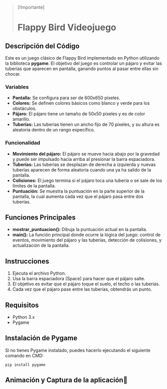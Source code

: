 >[!Importante]
><h1>Flappy Bird Videojuego</h1>
<h2>Descripción del Código</h2>
<p>Este es un juego clásico de Flappy Bird implementado en Python utilizando la biblioteca <strong>pygame</strong>.
 El objetivo del juego es controlar un pájaro y evitar las tuberías que aparecen en pantalla, ganando puntos al pasar entre ellas sin chocar.</p>
<h3>Variables</h3>
<ul>
    <li><strong>Pantalla:</strong> Se configura para ser de 600x650 píxeles.</li>
    <li><strong>Colores:</strong> Se definen colores básicos como blanco y verde para los obstáculos.</li>
    <li><strong>Pájaro:</strong> El pájaro tiene un tamaño de 50x50 píxeles y es de color amarillo.</li>
    <li><strong>Tuberías:</strong> Las tuberías tienen un ancho fijo de 70 píxeles, y su altura es aleatoria dentro de un rango específico.</li>
</ul>

<h3>Funcionalidad</h3>
<ul>
    <li><strong>Movimiento del pájaro:</strong> El pájaro se mueve hacia abajo por la gravedad y puede ser impulsado hacia arriba al presionar la barra espaciadora.</li>
    <li><strong>Tuberías:</strong> Las tuberías se desplazan de derecha a izquierda y nuevas tuberías aparecen de forma aleatoria cuando una ya ha salido de la pantalla.</li>
    <li><strong>Colisiones:</strong> El juego termina si el pájaro toca una tubería o se sale de los límites de la pantalla.</li>
    <li><strong>Puntuación:</strong> Se muestra la puntuación en la parte superior de la pantalla, la cual aumenta cada vez que el pájaro pasa entre dos tuberías.</li>
</ul>
<h2>Funciones Principales</h2>
<ul>
    <li><strong>mostrar_puntuacion():</strong> Dibuja la puntuación actual en la pantalla.</li>
    <li><strong>main():</strong> La función principal donde ocurre la lógica del juego: control de eventos, movimiento del pájaro y las tuberías, detección de colisiones, y actualización de la pantalla.</li>
</ul>
<h2>Instrucciones</h2>
<ol>
    <li>Ejecuta el archivo Python.</li>
    <li>Usa la barra espaciadora (Space) para hacer que el pájaro salte.</li>
    <li>El objetivo es evitar que el pájaro toque el suelo, el techo o las tuberías.</li>
    <li>Cada vez que el pájaro pase entre las tuberías, obtendrás un punto.</li>
</ol>
<h2>Requisitos</h2>
<ul>
    <li>Python 3.x</li>
    <li>Pygame</li>
</ul>

<h2>Instalación de Pygame</h2>
<p>Si no tienes Pygame instalado, puedes hacerlo ejecutando el siguiente comando en CMD:</p>
<pre><code>pip install pygame</code></pre>
<h2>Animación y Captura de la aplicación🤩</h2>
<img scr="https://github.com/user-attachments/assets/d27c3fa8-fcd4-4f85-9c04-1a3a9cb517e9" width="100">

